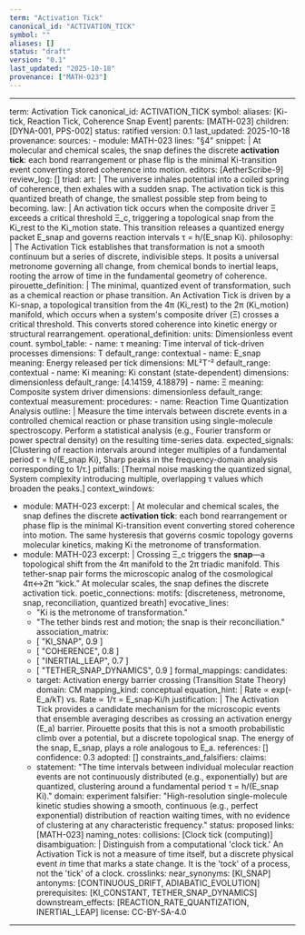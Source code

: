 ```yaml
---
term: "Activation Tick"
canonical_id: "ACTIVATION_TICK"
symbol: ""
aliases: []
status: "draft"
version: "0.1"
last_updated: "2025-10-18"
provenance: ["MATH-023"]
---
```


---
term: Activation Tick
canonical_id: ACTIVATION_TICK
symbol: 
aliases: [Ki-tick, Reaction Tick, Coherence Snap Event]
parents: [MATH-023]
children: [DYNA-001, PPS-002]
status: ratified
version: 0.1
last_updated: 2025-10-18
provenance:
  sources:
    - module: MATH-023
      lines: "§4"
      snippet: |
        At molecular and chemical scales, the snap defines the discrete **activation tick**:
        each bond rearrangement or phase flip is the minimal Ki-transition event converting stored coherence into motion.
  editors: [AetherScribe-9]
  review_log: []
triad:
  art: |
    The universe inhales potential into a coiled spring of coherence, then exhales with a sudden snap. The activation tick is this quantized breath of change, the smallest possible step from being to becoming.
  law: |
    An activation tick occurs when the composite driver Ξ exceeds a critical threshold Ξ_c, triggering a topological snap from the Ki_rest to the Ki_motion state. This transition releases a quantized energy packet E_snap and governs reaction intervals τ = h/(E_snap Ki).
  philosophy: |
    The Activation Tick establishes that transformation is not a smooth continuum but a series of discrete, indivisible steps. It posits a universal metronome governing all change, from chemical bonds to inertial leaps, rooting the arrow of time in the fundamental geometry of coherence.
pirouette_definition: |
  The minimal, quantized event of transformation, such as a chemical reaction or phase transition. An Activation Tick is driven by a Ki-snap, a topological transition from the 4π (Ki_rest) to the 2π (Ki_motion) manifold, which occurs when a system's composite driver (Ξ) crosses a critical threshold. This converts stored coherence into kinetic energy or structural rearrangement.
operational_definition:
  units: Dimensionless event count.
  symbol_table:
    - name: τ
      meaning: Time interval of tick-driven processes
      dimensions: T
      default_range: contextual
    - name: E_snap
      meaning: Energy released per tick
      dimensions: ML²T⁻²
      default_range: contextual
    - name: Ki
      meaning: Ki constant (state-dependent)
      dimensions: dimensionless
      default_range: [4.14159, 4.18879]
    - name: Ξ
      meaning: Composite system driver
      dimensions: dimensionless
      default_range: contextual
  measurement:
    procedures:
      - name: Reaction Time Quantization Analysis
        outline: |
          Measure the time intervals between discrete events in a controlled chemical reaction or phase transition using single-molecule spectroscopy. Perform a statistical analysis (e.g., Fourier transform or power spectral density) on the resulting time-series data.
        expected_signals: [Clustering of reaction intervals around integer multiples of a fundamental period τ = h/(E_snap Ki), Sharp peaks in the frequency-domain analysis corresponding to 1/τ.]
        pitfalls: [Thermal noise masking the quantized signal, System complexity introducing multiple, overlapping τ values which broaden the peaks.]
context_windows:
  - module: MATH-023
    excerpt: |
      At molecular and chemical scales, the snap defines the discrete **activation tick**: each bond rearrangement or phase flip is the minimal Ki-transition event converting stored coherence into motion. The same hysteresis that governs cosmic topology governs molecular kinetics, making Ki the metronome of transformation.
  - module: MATH-023
    excerpt: |
      Crossing Ξ_c triggers the **snap**—a topological shift from the 4π manifold to the 2π triadic manifold. This tether-snap pair forms the microscopic analog of the cosmological 4π↔2π “kick.” At molecular scales, the snap defines the discrete activation tick.
poetic_connections:
  motifs: [discreteness, metronome, snap, reconciliation, quantized breath]
  evocative_lines:
    - "Ki is the metronome of transformation."
    - "The tether binds rest and motion; the snap is their reconciliation."
  association_matrix:
    - [ "KI_SNAP", 0.9 ]
    - [ "COHERENCE", 0.8 ]
    - [ "INERTIAL_LEAP", 0.7 ]
    - [ "TETHER_SNAP_DYNAMICS", 0.9 ]
formal_mappings:
  candidates:
    - target: Activation energy barrier crossing (Transition State Theory)
      domain: CM
      mapping_kind: conceptual
      equation_hint: |
        Rate ∝ exp(-E_a/kT)  vs.  Rate ∝ 1/τ = E_snap·Ki/h
      justification: |
        The Activation Tick provides a candidate mechanism for the microscopic events that ensemble averaging describes as crossing an activation energy (E_a) barrier. Pirouette posits that this is not a smooth probabilistic climb over a potential, but a discrete topological snap. The energy of the snap, E_snap, plays a role analogous to E_a.
      references: []
      confidence: 0.3
  adopted: []
constraints_and_falsifiers:
  claims:
    - statement: "The time intervals between individual molecular reaction events are not continuously distributed (e.g., exponentially) but are quantized, clustering around a fundamental period τ = h/(E_snap Ki)."
      domain: experiment
      falsifier: "High-resolution single-molecule kinetic studies showing a smooth, continuous (e.g., perfect exponential) distribution of reaction waiting times, with no evidence of clustering at any characteristic frequency."
      status: proposed
      links: [MATH-023]
naming_notes:
  collisions: [Clock tick (computing)]
  disambiguation: |
    Distinguish from a computational 'clock tick.' An Activation Tick is not a measure of time itself, but a discrete physical event *in* time that marks a state change. It is the 'tock' of a process, not the 'tick' of a clock.
crosslinks:
  near_synonyms: [KI_SNAP]
  antonyms: [CONTINUOUS_DRIFT, ADIABATIC_EVOLUTION]
  prerequisites: [KI_CONSTANT, TETHER_SNAP_DYNAMICS]
  downstream_effects: [REACTION_RATE_QUANTIZATION, INERTIAL_LEAP]
license: CC-BY-SA-4.0
---